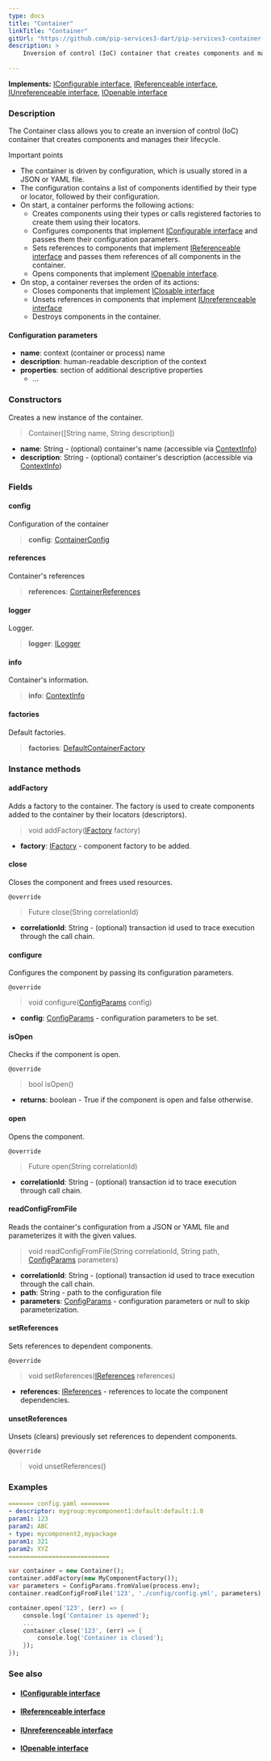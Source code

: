 ```yaml
---
type: docs
title: "Container"
linkTitle: "Container"
gitUrl: "https://github.com/pip-services3-dart/pip-services3-container-dart"
description: >
    Inversion of control (IoC) container that creates components and manages their lifecycle.
 
---
```


**Implements:** [IConfigurable interface](../../../commons/config/iconfigurable),  [IReferenceable interface](../../../commons/refer/ireferenceable),  [IUnreferenceable interface](../../../commons/refer/iunreferenceable), [IOpenable interface](../../../commons/run/iopenable)

### Description

The Container class allows you to create an inversion of control (IoC) container that creates components and manages their lifecycle.

Important points

- The container is driven by configuration, which is usually stored in a JSON or YAML file.
- The configuration contains a list of components identified by their type or locator, followed by their configuration.
- On start, a container performs the following actions:
    - Creates components using their types or calls registered factories to create them using their locators.
    - Configures components that implement [IConfigurable interface](../../../commons/config/iconfigurable) and passes them their configuration parameters.
    - Sets references to components that implement [IReferenceable interface](../../../commons/refer/ireferenceable) and passes them references of all components in the container.
    - Opens components that implement [IOpenable interface](../../../commons/run/iopenable).
- On stop, a container reverses the orden of its actions:
    - Closes components that implement [IClosable interface](../../../commons/run/iclosable)
    - Unsets references in components that implement [IUnreferenceable interface](../../../commons/refer/iunreferenceable)
    - Destroys components in the container.

#### Configuration parameters

- **name**: context (container or process) name
- **description**: human-readable description of the context
- **properties**: section of additional descriptive properties
    - ...



### Constructors
Creates a new instance of the container.  

> Container([String name, String description])

- **name**: String - (optional) container's name (accessible via [ContextInfo](../../../components/info/context_info))
- **description**: String - (optional) container's description (accessible via [ContextInfo](../../../components/info/context_info))

### Fields

<span class="hide-title-link">

#### config
Configuration of the container
> **config**: [ContainerConfig](../../config/container_config)

#### references
Container's references
> **references**: [ContainerReferences](../../refer/container_references)

#### logger
Logger.
> **logger**: [ILogger](../../../components/log/ilogger)

#### info
Container's information.
> **info**: [ContextInfo](../../../components/info/context_info)

#### factories
Default factories.
> **factories**: [DefaultContainerFactory](../../build/default_container_factory)

</span>

### Instance methods

#### addFactory
Adds a factory to the container. The factory is used to create components          
added to the container by their locators (descriptors).

> void addFactory([IFactory](../../../components/build/ifactory) factory)

- **factory**: [IFactory](../../../components/build/ifactory) - component factory to be added.

#### close
Closes the component and frees used resources.

`@override`
> Future close(String correlationId)

- **correlationId**: String - (optional) transaction id used to trace execution through the call chain.


#### configure
Configures the component by passing its configuration parameters.

`@override`
> void configure([ConfigParams](../../../commons/config/config_params) config)

- **config**: [ConfigParams](../../../commons/config/config_params) - configuration parameters to be set.


#### isOpen
Checks if the component is open.

`@override`
> bool isOpen()

- **returns**: boolean - True if the component is open and false otherwise.


#### open
Opens the component.

`@override`
> Future open(String correlationId)

- **correlationId**: String - (optional) transaction id to trace execution through call chain.


#### readConfigFromFile
Reads the container's configuration from a JSON or YAML file and parameterizes it with the given values.

> void readConfigFromFile(String correlationId, String path, [ConfigParams](../../../commons/config/config_params) parameters)

- **correlationId**: String - (optional) transaction id used to trace execution through the call chain.
- **path**: String - path to the configuration file
- **parameters**: [ConfigParams](../../../commons/config/config_params) - configuration parameters or null to skip parameterization.


#### setReferences
Sets references to dependent components.

`@override`
> void setReferences([IReferences](../../../commons/refer/ireferences) references)

- **references**: [IReferences](../../../commons/refer/ireferences) - references to locate the component dependencies.


#### unsetReferences
Unsets (clears) previously set references to dependent components.

`@override`
> void unsetReferences()

### Examples

```yaml
======= config.yaml ========
- descriptor: mygroup:mycomponent1:default:default:1.0
param1: 123
param2: ABC
- type: mycomponent2,mypackage
param1: 321
param2: XYZ
============================
```

```dart
var container = new Container();
container.addFactory(new MyComponentFactory());
var parameters = ConfigParams.fromValue(process.env);
container.readConfigFromFile('123', './config/config.yml', parameters);

container.open('123', (err) => {
    console.log('Container is opened');
    ...
    container.close('123', (err) => {
        console.log('Container is closed');
    });
});
```

### See also
- #### [IConfigurable interface](../../../commons/config/iconfigurable)
- #### [IReferenceable interface](../../../commons/refer/ireferenceable)
- #### [IUnreferenceable interface](../../../commons/refer/iunreferenceable)
- #### [IOpenable interface](../../../commons/run/iopenable)
